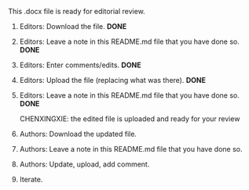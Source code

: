 This .docx file is ready for editorial review.

1. Editors: Download the file. **DONE**
1. Editors: Leave a note in this README.md file that you have done so.  **DONE**
1. Editors: Enter comments/edits. **DONE**
1. Editors: Upload the file (replacing what was there). **DONE**
1. Editors: Leave a note in this README.md file that you have done so. **DONE**

    CHENXINGXIE: the edited file is uploaded and ready for your review
1. Authors: Download the updated file.
1. Authors: Leave a note in this README.md file that you have done so. 
1. Authors: Update, upload, add comment.
1. Iterate.
